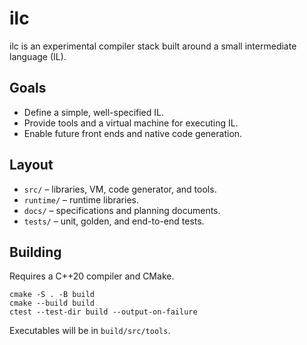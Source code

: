 # ilc

ilc is an experimental compiler stack built around a small intermediate language (IL).

## Goals
- Define a simple, well-specified IL.
- Provide tools and a virtual machine for executing IL.
- Enable future front ends and native code generation.

## Layout
- `src/` – libraries, VM, code generator, and tools.
- `runtime/` – runtime libraries.
- `docs/` – specifications and planning documents.
- `tests/` – unit, golden, and end-to-end tests.

## Building
Requires a C++20 compiler and CMake.

```
cmake -S . -B build
cmake --build build
ctest --test-dir build --output-on-failure
```

Executables will be in `build/src/tools`.
